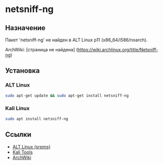 # netsniff-ng

## Назначение

Пакет 'netsniff-ng' не найден в ALT Linux p11 (x86_64/i586/noarch).

ArchWiki: [страница не найдена] (https://wiki.archlinux.org/title/Netsniff-ng)

## Установка

### ALT Linux
```bash
sudo apt-get update && sudo apt-get install netsniff-ng
```

### Kali Linux
```bash
sudo apt install netsniff-ng
```

## Ссылки

- [ALT Linux (srpms)](https://packages.altlinux.org/ru/p11/srpms/netsniff-ng/)
- [Kali Tools](https://www.kali.org/tools/netsniff-ng/)
- [ArchWiki](https://wiki.archlinux.org/title/Netsniff-ng)

